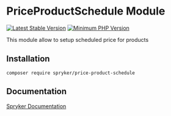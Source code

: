 # PriceProductSchedule Module
[![Latest Stable Version](https://poser.pugx.org/spryker/price-product-schedule/v/stable.svg)](https://packagist.org/packages/spryker/price-product-schedule)
[![Minimum PHP Version](https://img.shields.io/badge/php-%3E%3D%208.1-8892BF.svg)](https://php.net/)

This module allow to setup scheduled price for products

## Installation

```
composer require spryker/price-product-schedule
```

## Documentation

[Spryker Documentation](https://docs.spryker.com)
